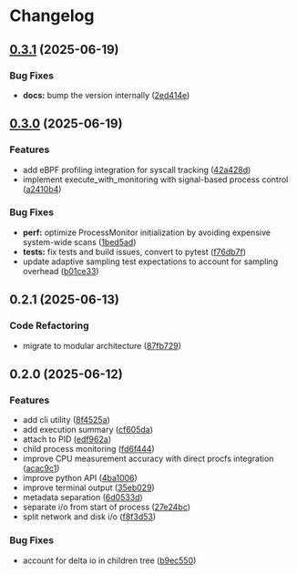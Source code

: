 # Changelog

## [0.3.1](https://github.com/btraven00/denet/compare/v0.3.0...v0.3.1) (2025-06-19)


### Bug Fixes

* **docs:** bump the version internally ([2ed414e](https://github.com/btraven00/denet/commit/2ed414e87e3fec3ee1d1d09fca8310653a629986))

## [0.3.0](https://github.com/btraven00/denet/compare/v0.2.1...v0.3.0) (2025-06-19)


### Features

* add eBPF profiling integration for syscall tracking ([42a428d](https://github.com/btraven00/denet/commit/42a428d0e2d67c7bbf8a8440f90aeefe5f96b8da))
* implement execute_with_monitoring with signal-based process control ([a2410b4](https://github.com/btraven00/denet/commit/a2410b4f33c6de10a5526990e075e15554de3237))


### Bug Fixes

* **perf:** optimize ProcessMonitor initialization by avoiding expensive system-wide scans ([1bed5ad](https://github.com/btraven00/denet/commit/1bed5ad33af702d59403d0f1f5907738df40874c))
* **tests:** fix tests and build issues, convert to pytest ([f76db7f](https://github.com/btraven00/denet/commit/f76db7fe3fa8426b099bbe607582da870cb40264))
* update adaptive sampling test expectations to account for sampling overhead ([b01ce33](https://github.com/btraven00/denet/commit/b01ce3356332546d42f53ac4f3838dd0d2a92b6c))

## 0.2.1 (2025-06-13)

### Code Refactoring

* migrate to modular architecture ([87fb729](https://github.com/btraven00/denet/commit/87fb7292126da6bbad99734a8eedf99882297bdc))

## 0.2.0 (2025-06-12)


### Features

* add cli utility ([8f4525a](https://github.com/btraven00/denet/commit/8f4525accd7e0917c75d714e62c3b0f645c6e611))
* add execution summary ([cf605da](https://github.com/btraven00/denet/commit/cf605da17d865951583cad0998c55269df512ae9))
* attach to PID ([edf962a](https://github.com/btraven00/denet/commit/edf962aca1375ee695f480405913d90ebfe43972))
* child process monitoring ([fd6f444](https://github.com/btraven00/denet/commit/fd6f444a7e6884b5c199565bd6fb6bbce374e9f3))
* improve CPU measurement accuracy with direct procfs integration ([acac9c1](https://github.com/btraven00/denet/commit/acac9c1c6bce1606400643fa20a4e9e1d3d1805f))
* improve python API ([4ba1006](https://github.com/btraven00/denet/commit/4ba10063e28f0909c99f049e3e35bca1b6c25a8b))
* improve terminal output ([35eb029](https://github.com/btraven00/denet/commit/35eb0291c3eed658ba8213963dc4c9bd93348384))
* metadata separation ([6d0533d](https://github.com/btraven00/denet/commit/6d0533d33c8c0d517baf8f152b0c0b182a8b65aa))
* separate i/o from start of process ([27e24bc](https://github.com/btraven00/denet/commit/27e24bce7cf6c285f480770272f617b31b8db477))
* split network and disk i/o ([f8f3d53](https://github.com/btraven00/denet/commit/f8f3d53c2b8b568363e83164ab57dc4fbcc0ca03))


### Bug Fixes

* account for delta io in children tree ([b9ec550](https://github.com/btraven00/denet/commit/b9ec5507819adbc0168216651bae99d91bfa4a71))
